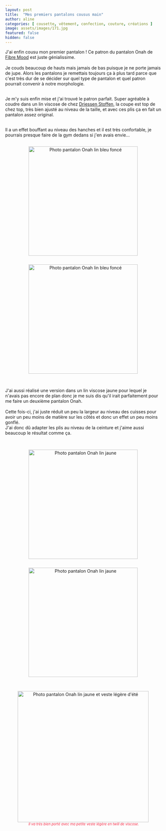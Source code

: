 ```yaml
---
layout: post
title:  "Mes premiers pantalons cousus main"
author: aline
categories: [ cousette, vêtement, confection, couture, créations ]
image: assets/images/171.jpg
featured: false
hidden: false
---
```

<p>
J'ai enfin cousu mon premier pantalon ! Ce patron du pantalon Onah de <a href="https://www.fibremood.com/fr/patrons/686-onah-pantalon" target="_blank">Fibre Mood</a> est juste génialissime.<br><br>
Je couds beaucoup de hauts mais jamais de bas puisque je ne porte jamais de jupe. Alors les pantalons je remettais toujours ça à plus tard parce que c'est très dur de se décider sur quel type de pantalon et quel patron pourrait convenir à notre morphologie.<br><br>

Je m'y suis enfin mise et j'ai trouvé le patron parfait. Super agréable à coudre dans un lin viscose de chez <a href="https://driessenstoffen.nl/fr/" target="_blank">Driessen Stoffen</a>, la coupe est top de chez top, très bien ajusté au niveau de la taille, et avec ces plis ça en fait un pantalon assez original.<br><br>

Il a un effet bouffant au niveau des hanches et il est très confortable, je pourrais presque faire de la gym dedans si j'en avais envie...<br>

<div float="left" style="text-align:center">
    <p style="display: inline-block; margin-right:.3em;"><img src="{{ site.url }}{{ site.baseurl }}/assets/images/172.jpg" width="350" alt="Photo pantalon Onah lin bleu foncé"/></p>
    <p style="display: inline-block; margin-right:.3em;"><img src="{{ site.url }}{{ site.baseurl }}/assets/images/173.jpg" width="350" alt="Photo pantalon Onah lin bleu foncé"/></p>
</div>
<br>

J'ai aussi réalisé une version dans un lin viscose jaune pour lequel je n'avais pas encore de plan donc je me suis dis qu'il irait parfaitement pour me faire un deuxième pantalon Onah.<br><br>
Cette fois-ci, j'ai juste réduit un peu la largeur au niveau des cuisses pour avoir un peu moins de matière sur les côtés et donc un effet un peu moins gonflé.<br>J'ai donc dû adapter les plis au niveau de la ceinture et j'aime aussi beaucoup le résultat comme ça.<br><br>


<div float="left" style="text-align:center">
    <p style="display: inline-block; margin-right:.3em;"><img src="{{ site.url }}{{ site.baseurl }}/assets/images/174.jpg" width="350" alt="Photo pantalon Onah lin jaune"/></p>
    <p style="display: inline-block; margin-right:.3em;"><img src="{{ site.url }}{{ site.baseurl }}/assets/images/175.jpg" width="350" alt="Photo pantalon Onah lin jaune"/></p>
</div>
<br>

<div float="left" style="text-align:center">
    <p style="display: inline-block; margin-right:.3em;"><img src="{{ site.url }}{{ site.baseurl }}/assets/images/176.jpg" width="420" alt="Photo pantalon Onah lin jaune et veste légère d'été"/></p>
    <em style="display:block; font-size: .8em; font-style: italic; margin-top: -15px; color: #f52c47;">Il va très bien porté avec ma petite veste légère en twill de viscose.</em>
</div>
</p>